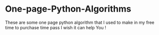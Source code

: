# One-page-Python-Algorithms
These are some one page python algorithm that I used to make in my free time to purchase time pass I wish it can help You !
